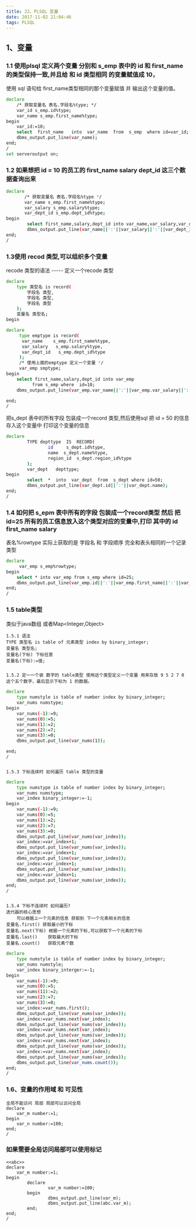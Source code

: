 ```yaml
---
title: 22、PLSQL 变量
date: 2017-11-02 21:04:46
tags: PLSQL
---
```


## 1、变量

### 1.1 使用plsql 定义两个变量 分别和 s_emp 表中的 id 和 first_name 的类型保持一致,并且给 和 id 类型相同 的变量赋值成 10，
使用 sql 语句给 first_name类型相同的那个变量赋值 并 输出这个变量的值。

``` bash
declare
    /* 获取变量名 表名.字段名%type; */
    var_id s_emp.id%type;
    var_name s_emp.first_name%type;
begin
    var_id:=10;
    select  first_name   into  var_name  from  s_emp  where id=var_id;
    dbms_output.put_line(var_name); 
end;
/ 
set serveroutput on;
```

### 1.2 如果想把 id = 10 的员工的 first_name salary dept_id 这三个数据查询出来

``` bash
declare
       /* 获取变量名 表名.字段名%type */
       var_name s_emp.first_name%type;
       var_salary s_emp.salary%type;
       var_dept_id s_emp.dept_id%type;
begin
        select first_name,salary,dept_id into var_name,var_salary,var_dept_id from s_emp where id=10;
        dbms_output.put_line(var_name||':'||var_salary||':'||var_dept_id);
end;
/
```

### 1.3使用 recod 类型,可以组织多个变量
recode 类型的语法 ----- 定义一个recode 类型
``` bash
declare
	type 类型名 is record(
        字段名 类型,
        字段名 类型,
        字段名 类型
	);
    变量名 类型名;
begin
```

``` bash
declare
     type emptype is record(
      var_name    s_emp.first_name%type,
      var_salary   s_emp.salary%type,
      var_dept_id   s_emp.dept_id%type
     );
     /* 使用上面的emptype 定义一个变量 */
     var_emp smptype;
begin
	select first_name,salary,dept_id into var_emp
	      from s_emp where  id=10;
	dbms_output.put_line(var_emp.var_name||':'||var_emp.var_salary||':'||var_emp.var_dept_id);

end;
/

```
把s_dept 表中的所有字段 包装成一个record 类型,然后使用sql 把 id = 50 的信息存入这个变量中
打印这个变量的信息

``` bash
declare
        TYPE depttype  IS  RECORD(
                id     s_dept.id%type,
                name  s_dept.name%type,
                region_id  s_dept.region_id%type   
        );  
        var_dept   depttype;
begin 
        select  *  into  var_dept  from  s_dept where id=50;
        dbms_output.put_line(var_dept.id||':'||var_dept.name);         
end;
/ 
```

### 1.4 如何把 s_epm 表中所有的字段 包装成一个record类型 然后 把id=25 所有的员工信息放入这个类型对应的变量中,打印 其中的 id first_name salary
表名%rowtype 实际上获取的是 字段名 和 字段顺序 完全和表头相同的一个记录类型

``` bash
declare
     var_emp s_emp%rowtype;
begin
	select * into var_emp from s_emp where id=25;
	dbms_output.put_line(var_emp.id||':'||var_emp.first_name||':'||var_emp.salary);
end;
/
```

### 1.5 table类型
类似于java数组 或者Map<Integer,Object>

	1.5.1 语法
	TYPE 类型名 is table of 元素类型 index by binary_integer;
	变量名 类型名;
	变量名(下标) 下标任意
	变量名(下标):=值;
### 
	1.5.2 定一一个装 数字的 table类型 使用这个类型定义一个变量 用来存放 9 5 2 7 0 这个五个数字，最后显示下标为 1 的数据。

``` bash
declare
    type numstyle is table of number index by binary_integer;
	var_nums numstype;
begin
    var_nums(-1):=9;
    var_nums(0):=5;
    var_nums(1):=2;
    var_nums(2):=7;
    var_nums(3):=0;
	dbms_output.put_line(var_nums(1));

end;
/
```

###	
	1.5.3 下标连续时 如何遍历 table 类型的变量

``` bash
declare
	type numstype is table of number index by binary_integer;
	var_nums numstype;
	var_index binary_integer:=-1;
begin
	var_nums(-1):=9;
	var_nums(0):=5;
    var_nums(1):=2;
    var_nums(2):=7;
    var_nums(3):=0;
    dbms_output.put_line(var_nums(var_index));
    var_index:=var_index+1;
    dbms_output.put_line(var_nums(var_index));
    var_index:=var_index+1;
    dbms_output.put_line(var_nums(var_index));
    var_index:=var_index+1;
    dbms_output.put_line(var_nums(var_index));
    var_index:=var_index+1;
    dbms_output.put_line(var_nums(var_index));
end;
/
```
###
	1.5.4 下标不连续时 如何遍历?
	迭代器的核心思想
		可以根据上一个元素的信息 获取到 下一个元素相关的信息
	变量名.first()	获取最小的下标
	变量名.next(下标) 根据一个元素的下标,可以获取下一个元素的下标
	变量名.last()    获取最大的下标
	变量名.count()   获取元素个数

``` bash
declare
	type numstyle is table of number index by binary_integer;
	var_nums numstyle;
	var_index binary_interger:=-1;
begin
    var_nums(-1):=9;
    var_nums(0):=5;
    var_nums(11):=2;
    var_nums(2):=7;
    var_nums(3):=0;
    var_index:=var_nums.first();
    dbms_output.put_line(var_nums(var_index));
    var_index:=var_nums.next(var_index);
    dbms_output.put_line(var_nums(var_index));
    var_index:=var_nums.next(var_index);
    dbms_output.put_line(var_nums(var_index));
    var_index:=var_nums.next(var_index);
    dbms_output.put_line(var_nums(var_index));
    var_index:=var_nums.next(var_index);
    dbms_output.put_line(var_nums(var_index));
	dbms_output.put_line(var_nums.count());
end;
/
```

### 1.6、变量的作用域 和 可见性 
	
	全局不能访问 局部 局部可以访问全局
	declare
		var_m number:=1;
	begin
		var_n number:=100;
	end;
	/

### 如果需要全局访问局部可以使用标记
	<<abc>>
	declare
		var_m number:=1;
	begin
			declare
					var_m number:=100;
			begin
					dbms_output.put_line(var_m);
					dbms_output.put_line(abc.var_m);
			end;
	end;
	/

``` bash


```